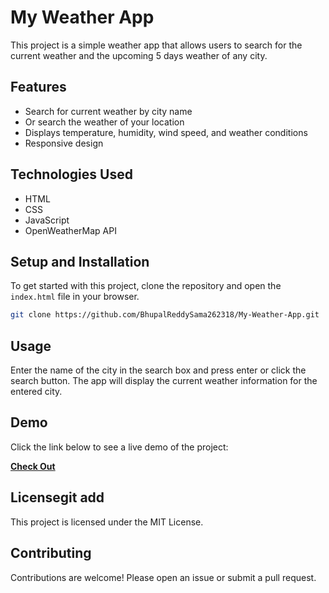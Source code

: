 # My Weather App

This project is a simple weather app that allows users to search for the current weather and the upcoming 5 days weather of any city.

## Features

- Search for current weather by city name
- Or search the weather of your location 
- Displays temperature, humidity, wind speed, and weather conditions
- Responsive design

## Technologies Used

- HTML
- CSS
- JavaScript
- OpenWeatherMap API

## Setup and Installation

To get started with this project, clone the repository and open the `index.html` file in your browser.

```bash
git clone https://github.com/BhupalReddySama262318/My-Weather-App.git
```

## Usage

Enter the name of the city in the search box and press enter or click the search button. The app will display the current weather information for the entered city.

## Demo

Click the link below to see a live demo of the project:

[**Check Out**](https://bhupalreddysama262318.github.io/My-Weather-App/)

## Licensegit add <resolved-file>

This project is licensed under the MIT License.

## Contributing

Contributions are welcome! Please open an issue or submit a pull request.